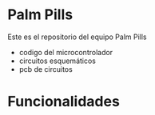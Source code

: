# Palm Pills
Este es el repositorio del equipo Palm Pills
- codigo del microcontrolador
- circuitos esquemáticos
- pcb de circuitos

# Funcionalidades